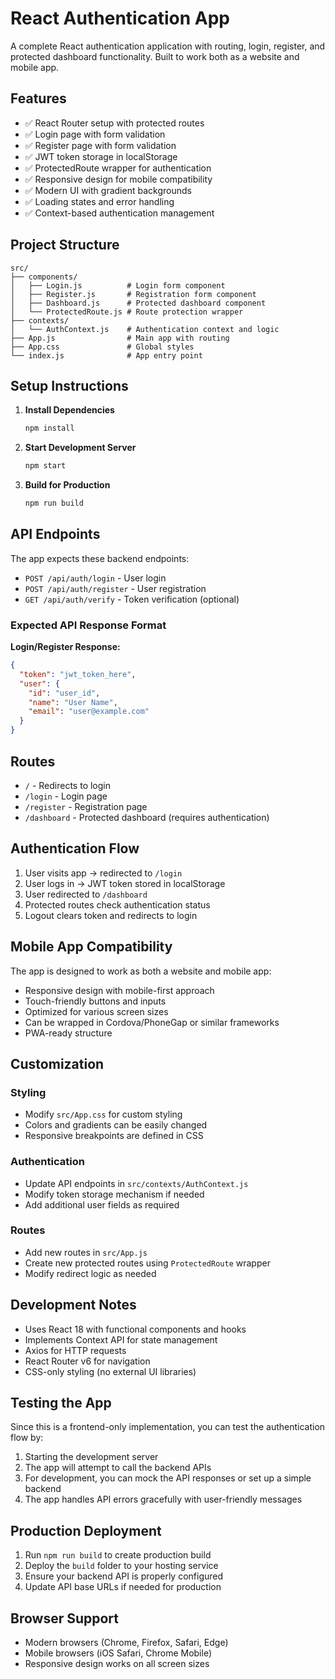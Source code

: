 # React Authentication App

A complete React authentication application with routing, login, register, and protected dashboard functionality. Built to work both as a website and mobile app.

## Features

- ✅ React Router setup with protected routes
- ✅ Login page with form validation
- ✅ Register page with form validation
- ✅ JWT token storage in localStorage
- ✅ ProtectedRoute wrapper for authentication
- ✅ Responsive design for mobile compatibility
- ✅ Modern UI with gradient backgrounds
- ✅ Loading states and error handling
- ✅ Context-based authentication management

## Project Structure

```
src/
├── components/
│   ├── Login.js          # Login form component
│   ├── Register.js       # Registration form component
│   ├── Dashboard.js      # Protected dashboard component
│   └── ProtectedRoute.js # Route protection wrapper
├── contexts/
│   └── AuthContext.js    # Authentication context and logic
├── App.js                # Main app with routing
├── App.css               # Global styles
└── index.js              # App entry point
```

## Setup Instructions

1. **Install Dependencies**
   ```bash
   npm install
   ```

2. **Start Development Server**
   ```bash
   npm start
   ```

3. **Build for Production**
   ```bash
   npm run build
   ```

## API Endpoints

The app expects these backend endpoints:

- `POST /api/auth/login` - User login
- `POST /api/auth/register` - User registration
- `GET /api/auth/verify` - Token verification (optional)

### Expected API Response Format

**Login/Register Response:**
```json
{
  "token": "jwt_token_here",
  "user": {
    "id": "user_id",
    "name": "User Name",
    "email": "user@example.com"
  }
}
```

## Routes

- `/` - Redirects to login
- `/login` - Login page
- `/register` - Registration page
- `/dashboard` - Protected dashboard (requires authentication)

## Authentication Flow

1. User visits app → redirected to `/login`
2. User logs in → JWT token stored in localStorage
3. User redirected to `/dashboard`
4. Protected routes check authentication status
5. Logout clears token and redirects to login

## Mobile App Compatibility

The app is designed to work as both a website and mobile app:

- Responsive design with mobile-first approach
- Touch-friendly buttons and inputs
- Optimized for various screen sizes
- Can be wrapped in Cordova/PhoneGap or similar frameworks
- PWA-ready structure

## Customization

### Styling
- Modify `src/App.css` for custom styling
- Colors and gradients can be easily changed
- Responsive breakpoints are defined in CSS

### Authentication
- Update API endpoints in `src/contexts/AuthContext.js`
- Modify token storage mechanism if needed
- Add additional user fields as required

### Routes
- Add new routes in `src/App.js`
- Create new protected routes using `ProtectedRoute` wrapper
- Modify redirect logic as needed

## Development Notes

- Uses React 18 with functional components and hooks
- Implements Context API for state management
- Axios for HTTP requests
- React Router v6 for navigation
- CSS-only styling (no external UI libraries)

## Testing the App

Since this is a frontend-only implementation, you can test the authentication flow by:

1. Starting the development server
2. The app will attempt to call the backend APIs
3. For development, you can mock the API responses or set up a simple backend
4. The app handles API errors gracefully with user-friendly messages

## Production Deployment

1. Run `npm run build` to create production build
2. Deploy the `build` folder to your hosting service
3. Ensure your backend API is properly configured
4. Update API base URLs if needed for production

## Browser Support

- Modern browsers (Chrome, Firefox, Safari, Edge)
- Mobile browsers (iOS Safari, Chrome Mobile)
- Responsive design works on all screen sizes
